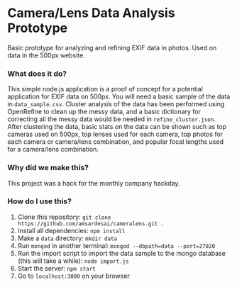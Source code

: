 Camera/Lens Data Analysis Prototype
============

Basic prototype for analyzing and refining EXIF data in photos. Used on data in the 500px website.  

### What does it do?

This simple node.js application is a proof of concept for a potential application for EXIF data on 500px. You will need a basic sample of the data in `data_sample.csv`. Cluster analysis of the data has been performed using OpenRefine to clean up the messy data, and a basic dictionary for correcting all the messy data would be needed in `refine_cluster.json`. After clustering the data, basic stats on the data can be shown such as top cameras used on 500px, top lenses used for each camera, top photos for each camera or camera/lens combination, and popular focal lengths used for a camera/lens combination. 

### Why did we make this?

This project was a hack for the monthly company hackday. 

### How do I use this?

1. Clone this repository: `git clone https://github.com/amsardesai/cameralens.git .`
2. Install all dependencies: `npm install`
3. Make a `data` directory: `mkdir data`
4. Run `mongod` in another terminal: `mongod --dbpath=data --port=27020`
5. Run the import script to import the data sample to the mongo database (this will take a while): `node import.js`
6. Start the server: `npm start`
7. Go to `localhost:3000` on your browser
